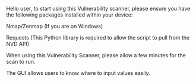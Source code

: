 Hello user, to start using this Vulnerability scanner, please ensure you have the following packages installed within your device:

Nmap/Zenmap (If you are on Windows)

Requests (This Python library is required to allow the script to pull from the NVD API)

When using this Vulnerability Scanner, please allow a few minutes for the scan to run. 

The GUI allows users to know where to input values easily.


